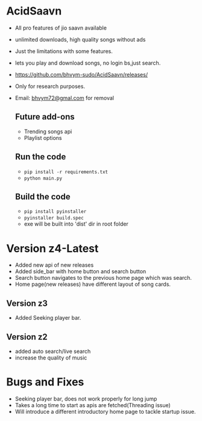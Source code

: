 # AcidSaavn
- All pro features of jio saavn available
-  unlimited downloads, high quality songs without ads

- Just the limitations with some features.

- lets you play and download songs, no login bs,just search.
- https://github.com/bhvym-sudo/AcidSaavn/releases/
- Only for research purposes.
- Email: bhvym72@gmal.com for removal

    ## Future add-ons
    - Trending songs api
    - Playlist options

    ## Run the code
    - `pip install -r requirements.txt`
    - `python main.py`

    ## Build the code
    - `pip install pyinstaller`
    - `pyinstaller build.spec`
    - exe will be built into 'dist' dir in root folder

# Version z4-Latest
- Added new api of new releases
- Added side_bar with home button and search button
- Search button navigates to the previous home page which was search.
- Home page(new releases) have different layout of song cards.

## Version z3
- Added Seeking player bar.

## Version z2
- added auto search/live search
- increase the quality of music

# Bugs and Fixes
- Seeking player bar, does not work properly for long jump
- Takes a long time to start as apis are fetched(Threading issue)
- Will introduce a different introductory home page to tackle startup issue.
  
